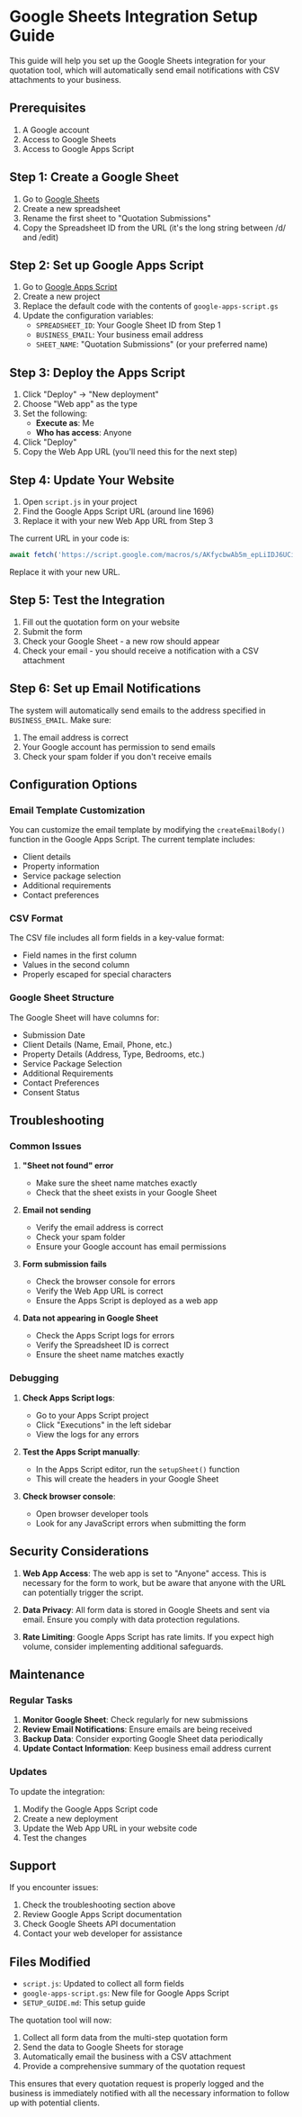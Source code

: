 # Google Sheets Integration Setup Guide

This guide will help you set up the Google Sheets integration for your quotation tool, which will automatically send email notifications with CSV attachments to your business.

## Prerequisites

1. A Google account
2. Access to Google Sheets
3. Access to Google Apps Script

## Step 1: Create a Google Sheet

1. Go to [Google Sheets](https://sheets.google.com)
2. Create a new spreadsheet
3. Rename the first sheet to "Quotation Submissions"
4. Copy the Spreadsheet ID from the URL (it's the long string between /d/ and /edit)

## Step 2: Set up Google Apps Script

1. Go to [Google Apps Script](https://script.google.com)
2. Create a new project
3. Replace the default code with the contents of `google-apps-script.gs`
4. Update the configuration variables:
   - `SPREADSHEET_ID`: Your Google Sheet ID from Step 1
   - `BUSINESS_EMAIL`: Your business email address
   - `SHEET_NAME`: "Quotation Submissions" (or your preferred name)

## Step 3: Deploy the Apps Script

1. Click "Deploy" → "New deployment"
2. Choose "Web app" as the type
3. Set the following:
   - **Execute as**: Me
   - **Who has access**: Anyone
4. Click "Deploy"
5. Copy the Web App URL (you'll need this for the next step)

## Step 4: Update Your Website

1. Open `script.js` in your project
2. Find the Google Apps Script URL (around line 1696)
3. Replace it with your new Web App URL from Step 3

The current URL in your code is:
```javascript
await fetch('https://script.google.com/macros/s/AKfycbwAb5m_epLiIDJ6UCi-0ETiEYkhJCF63bjjamB3LnLQ2Y4vDewvwD35nxvU44IUDh8V/exec', {
```

Replace it with your new URL.

## Step 5: Test the Integration

1. Fill out the quotation form on your website
2. Submit the form
3. Check your Google Sheet - a new row should appear
4. Check your email - you should receive a notification with a CSV attachment

## Step 6: Set up Email Notifications

The system will automatically send emails to the address specified in `BUSINESS_EMAIL`. Make sure:

1. The email address is correct
2. Your Google account has permission to send emails
3. Check your spam folder if you don't receive emails

## Configuration Options

### Email Template Customization

You can customize the email template by modifying the `createEmailBody()` function in the Google Apps Script. The current template includes:

- Client details
- Property information
- Service package selection
- Additional requirements
- Contact preferences

### CSV Format

The CSV file includes all form fields in a key-value format:
- Field names in the first column
- Values in the second column
- Properly escaped for special characters

### Google Sheet Structure

The Google Sheet will have columns for:
- Submission Date
- Client Details (Name, Email, Phone, etc.)
- Property Details (Address, Type, Bedrooms, etc.)
- Service Package Selection
- Additional Requirements
- Contact Preferences
- Consent Status

## Troubleshooting

### Common Issues

1. **"Sheet not found" error**
   - Make sure the sheet name matches exactly
   - Check that the sheet exists in your Google Sheet

2. **Email not sending**
   - Verify the email address is correct
   - Check your spam folder
   - Ensure your Google account has email permissions

3. **Form submission fails**
   - Check the browser console for errors
   - Verify the Web App URL is correct
   - Ensure the Apps Script is deployed as a web app

4. **Data not appearing in Google Sheet**
   - Check the Apps Script logs for errors
   - Verify the Spreadsheet ID is correct
   - Ensure the sheet name matches exactly

### Debugging

1. **Check Apps Script logs**:
   - Go to your Apps Script project
   - Click "Executions" in the left sidebar
   - View the logs for any errors

2. **Test the Apps Script manually**:
   - In the Apps Script editor, run the `setupSheet()` function
   - This will create the headers in your Google Sheet

3. **Check browser console**:
   - Open browser developer tools
   - Look for any JavaScript errors when submitting the form

## Security Considerations

1. **Web App Access**: The web app is set to "Anyone" access. This is necessary for the form to work, but be aware that anyone with the URL can potentially trigger the script.

2. **Data Privacy**: All form data is stored in Google Sheets and sent via email. Ensure you comply with data protection regulations.

3. **Rate Limiting**: Google Apps Script has rate limits. If you expect high volume, consider implementing additional safeguards.

## Maintenance

### Regular Tasks

1. **Monitor Google Sheet**: Check regularly for new submissions
2. **Review Email Notifications**: Ensure emails are being received
3. **Backup Data**: Consider exporting Google Sheet data periodically
4. **Update Contact Information**: Keep business email address current

### Updates

To update the integration:

1. Modify the Google Apps Script code
2. Create a new deployment
3. Update the Web App URL in your website code
4. Test the changes

## Support

If you encounter issues:

1. Check the troubleshooting section above
2. Review Google Apps Script documentation
3. Check Google Sheets API documentation
4. Contact your web developer for assistance

## Files Modified

- `script.js`: Updated to collect all form fields
- `google-apps-script.gs`: New file for Google Apps Script
- `SETUP_GUIDE.md`: This setup guide

The quotation tool will now:
1. Collect all form data from the multi-step quotation form
2. Send the data to Google Sheets for storage
3. Automatically email the business with a CSV attachment
4. Provide a comprehensive summary of the quotation request

This ensures that every quotation request is properly logged and the business is immediately notified with all the necessary information to follow up with potential clients.